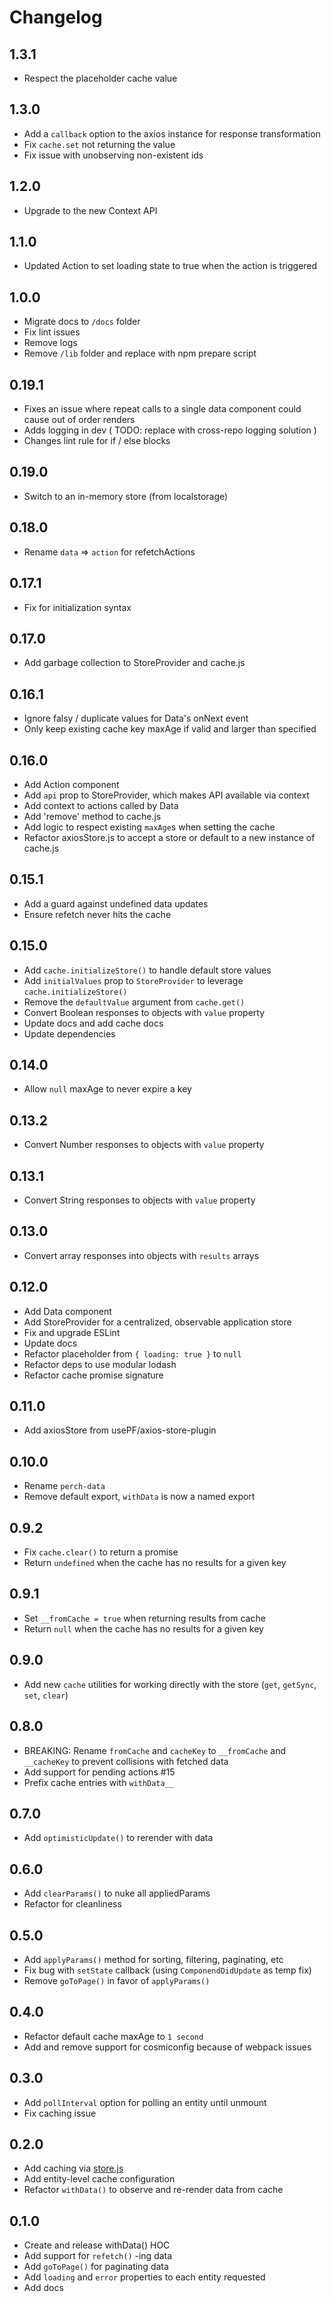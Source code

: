 # Changelog

## 1.3.1

- Respect the placeholder cache value

## 1.3.0

- Add a `callback` option to the axios instance for response transformation
- Fix `cache.set` not returning the value
- Fix issue with unobserving non-existent ids

## 1.2.0

- Upgrade to the new Context API

## 1.1.0

- Updated Action to set loading state to true when the action is triggered

## 1.0.0

- Migrate docs to `/docs` folder
- Fix lint issues
- Remove logs
- Remove `/lib` folder and replace with npm prepare script

## 0.19.1

- Fixes an issue where repeat calls to a single data component could cause out of order renders
- Adds logging in dev ( TODO: replace with cross-repo logging solution )
- Changes lint rule for if / else blocks

## 0.19.0

- Switch to an in-memory store (from localstorage)

## 0.18.0

- Rename `data` => `action` for refetchActions

## 0.17.1

- Fix for initialization syntax

## 0.17.0

- Add garbage collection to StoreProvider and cache.js

## 0.16.1

- Ignore falsy / duplicate values for Data's onNext event
- Only keep existing cache key maxAge if valid and larger than specified

## 0.16.0

- Add Action component
- Add `api` prop to StoreProvider, which makes API available via context
- Add context to actions called by Data
- Add 'remove' method to cache.js
- Add logic to respect existing `maxAge`s when setting the cache
- Refactor axiosStore.js to accept a store or default to a new instance of cache.js

## 0.15.1

- Add a guard against undefined data updates
- Ensure refetch never hits the cache

## 0.15.0

- Add `cache.initializeStore()` to handle default store values
- Add `initialValues` prop to `StoreProvider` to leverage `cache.initializeStore()`
- Remove the `defaultValue` argument from `cache.get()`
- Convert Boolean responses to objects with `value` property
- Update docs and add cache docs
- Update dependencies

## 0.14.0

- Allow `null` maxAge to never expire a key

## 0.13.2

- Convert Number responses to objects with `value` property

## 0.13.1

- Convert String responses to objects with `value` property

## 0.13.0

- Convert array responses into objects with `results` arrays

## 0.12.0

- Add Data component
- Add StoreProvider for a centralized, observable application store
- Fix and upgrade ESLint
- Update docs
- Refactor placeholder from `{ loading: true }` to `null`
- Refactor deps to use modular lodash
- Refactor cache promise signature

## 0.11.0

- Add axiosStore from usePF/axios-store-plugin

## 0.10.0

- Rename `perch-data`
- Remove default export, `withData` is now a named export

## 0.9.2

- Fix `cache.clear()` to return a promise
- Return `undefined` when the cache has no results for a given key

## 0.9.1

- Set `__fromCache = true` when returning results from cache
- Return `null` when the cache has no results for a given key

## 0.9.0

- Add new `cache` utilities for working directly with the store (`get`, `getSync`, `set`, `clear`)

## 0.8.0

- BREAKING: Rename `fromCache` and `cacheKey` to `__fromCache` and `__cacheKey` to prevent collisions with fetched data
- Add support for pending actions #15
- Prefix cache entries with `withData__`

## 0.7.0

- Add `optimisticUpdate()` to rerender with data

## 0.6.0

- Add `clearParams()` to nuke all appliedParams
- Refactor for cleanliness

## 0.5.0

- Add `applyParams()` method for sorting, filtering, paginating, etc
- Fix bug with `setState` callback (using `ComponendDidUpdate` as temp fix)
- Remove `goToPage()` in favor of `applyParams()`

## 0.4.0

- Refactor default cache maxAge to `1 second`
- Add and remove support for cosmiconfig because of webpack issues

## 0.3.0

- Add `pollInterval` option for polling an entity until unmount
- Fix caching issue

## 0.2.0

- Add caching via [store.js](https://github.com/marcuswestin/store.js/)
- Add entity-level cache configuration
- Refactor `withData()` to observe and re-render data from cache

## 0.1.0

- Create and release withData() HOC
- Add support for `refetch()` -ing data
- Add `goToPage()` for paginating data
- Add `loading` and `error` properties to each entity requested
- Add docs